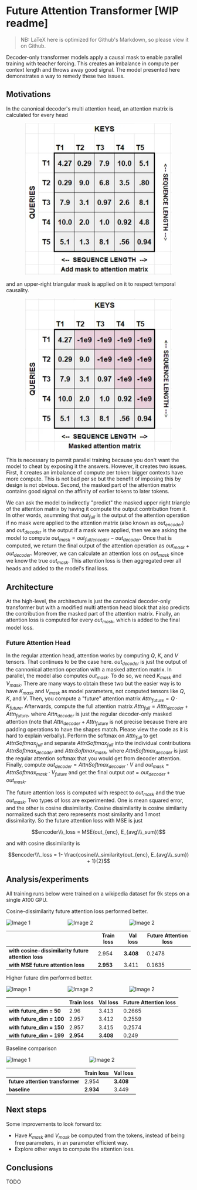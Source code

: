 # Future Attention Transformer [WIP readme]
> NB: LaTeX here is optimized for Github's Markdown, so please view it on Github.

Decoder-only transformer models apply a causal mask to enable parallel training with teacher forcing. This creates an imbalance in compute per context length and throws away good signal. The model presented here demonstrates a way to remedy these two issues.

## Motivations

In the canonical decoder's multi attention head, an attention matrix is calculated for every head

<div align="center">
  <img src="assets/matrix_2.png" alt="sdasd" width="400">
</div>

and an upper-right triangular mask is applied on it to respect temporal causality.

<div align="center">
  <img src="assets/matrix_3.png" alt="sdasd" width="400">
</div>

This is necessary to permit parallel training because you don't want the model to cheat by exposing it the answers. However, it creates two issues. First, it creates an imbalance of compute per token: bigger contexts have more compute. This is not bad per se but the benefit of imposing this by design is not obvious. Second, the masked part of the attention matrix contains good signal on the affinity of earlier tokens to later tokens.

We can ask the model to indirectly "predict" the masked upper right triangle of the attention matrix by having it compute the output contribution from it. In other words, asumming that $out_{full}$ is the output of the attention operation if no mask were applied to the attention matrix (also known as $out_{encoder}$) and $out_{decoder}$ is the output if a mask were applied, then we are asking the model to compute $out_{mask} = out_{full/encoder} - out_{decoder}$. Once that is computed, we return the final output of the attention operation as $out_{mask} + out_{decoder}$. Moreover, we can calculate an attention loss on $out_{mask}$ since we know the true $out_{mask}$. This attention loss is then aggregated over all heads and added to the model's final loss.

## Architecture

At the high-level, the architecture is just the canonical decoder-only transformer but with a modified multi attention head block that also predicts the contribution from the masked part of the attention matrix. Finally, an attention loss is computed for every $out_{mask}$, which is added to the final model loss.

### Future Attention Head

In the regular attention head, attention works by computing $Q$, $K$, and $V$ tensors. That continues to be the case here. $out_{decoder}$ is just the output of the cannonical attention operation with a masked attention matrix. In parallel, the model also computes $out_{mask}$. To do so, we need $K_{mask}$ and $V_{mask}$. There are many ways to obtain these two but the easier way is to have $K_{mask}$ and $V_{mask}$ as model parameters, not computed tensors like $Q$, $K$, and $V$. Then, you compute a "future" attention matrix $Attn_{future} = Q \cdot K_{future}$. Afterwards, compute the full attention matrix $Attn_{full} = Attn_{decoder} + Attn_{future}$, where $Attn_{decoder}$ is just the regular decoder-only masked attention (note that $Attn_{decoder} + Attn_{future}$ is not precise because there are padding operations to have the shapes match. Please view the code as it is hard to explain verbally). Perform the softmax on $Attn_{full}$ to get $AttnSoftmax_{full}$ and separate $AttnSoftmax_{full}$ into the individual contributions $AttnSoftmax_{decoder}$ and $AttnSoftmax_{mask}$, where $AttnSoftmax_{decoder}$ is just the regular attention softmax that you would get from decoder attention. Finally, compute $out_{decoder}= AttnSoftmax_{decoder} \cdot V$ and $out_{mask}= AttnSoftmax_{mask} \cdot V_{future}$ and get the final output $out = out_{decoder} + out_{mask}$. 

The future attention loss is computed with respect to $out_{mask}$ and the true $out_{mask}$. Two types of loss are experimented. One is mean squared error, and the other is cosine dissimilarity. Cosine dissimilarity is cosine similarity normalized such that zero represents most similarity and 1 most dissimilarity. So the future attention loss with MSE is just

$$encoder\\\_loss = MSE(out_{enc}, E_{avg\\\_sum})$$

and with cosine dissimilarity is

$$encoder\\\_loss = 1- \frac{cosine\\\_similarity(out_{enc}, E_{avg\\\_sum}) + 1}{2}$$

## Analysis/experiments

All training runs below were trained on a wikipedia dataset for 9k steps on a single A100 GPU.

Cosine-dissimilarity future attention loss performed better.

<div style="display: flex; overflow-x: auto; white-space: nowrap;">
  <img src="assets/train_loss.svg" alt="Image 1" style="width: 45%;"/>
  <img src="assets/val_loss.svg" alt="Image 2" style="width: 45%;"/>
    <img src="assets/future_loss.svg" alt="Image 2" style="width: 45%;"/>
</div>

|   | Train loss | Val loss | Future Attention loss |
|---|----------|----------|----------|
| **with cosine-dissimilarity future attention loss** | 2.954 | **3.408** | 0.2478 |
| **with MSE future attention loss** | **2.953** | 3.411 | 0.1635 |


Higher future dim performed better.

<div style="display: flex; overflow-x: auto; white-space: nowrap;">
  <img src="assets/dim_train_loss.svg" alt="Image 1" style="width: 45%;"/>
  <img src="assets/dim_val_loss.svg" alt="Image 2" style="width: 45%;"/>
    <img src="assets/dim_future_loss.svg" alt="Image 2" style="width: 45%;"/>
</div>

|   | Train loss | Val loss | Future Attention loss |
|---|----------|----------|----------|
| **with future_dim = 50** | 2.96 | 3.413 | 0.2665 |
| **with future_dim = 100** | 2.957 | 3.412 | 0.2559 |
| **with future_dim = 150** | 2.957 | 3.415 | 0.2574 |
| **with future_dim = 199** | **2.954** | **3.408** | 0.249 |

Baseline comparison

<div style="display: flex; overflow-x: auto; white-space: nowrap;">
  <img src="assets/base_train_loss.svg" alt="Image 1" style="width: 45%;"/>
  <img src="assets/base_val_loss.svg" alt="Image 2" style="width: 45%;"/>
</div>

|   | Train loss | Val loss |
|---|----------|----------|
| **future attention transformer** | 2.954 | **3.408** |
| **baseline** | **2.934** | 3.449 |


## Next steps

Some improvements to look forward to:
- Have $K_{mask}$ and $V_{mask}$ be computed from the tokens, instead of being free parameters, in an parameter efficient way.
- Explore other ways to compute the attention loss.

## Conclusions

TODO